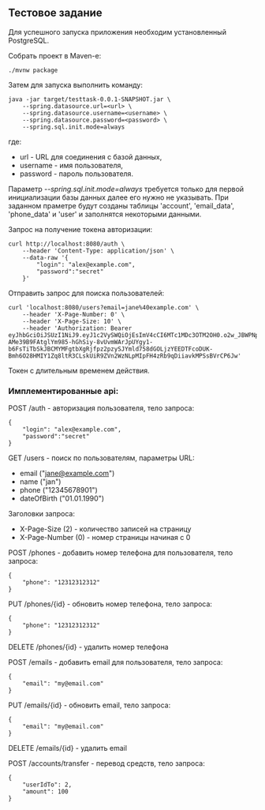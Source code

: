 ## Тестовое задание
Для успешного запуска приложения необходим установленный PostgreSQL.

Собрать проект в Maven-е:
```
./mvnw package
```

Затем для запуска выполнить команду:
```
java -jar target/testtask-0.0.1-SNAPSHOT.jar \
    --spring.datasource.url=<url> \
    --spring.datasource.username=<username> \
    --spring.datasource.password=<password> \
    --spring.sql.init.mode=always 
```
где:
- url - URL для соединения с базой данных,
- username - имя пользователя,
- password - пароль пользователя.

Параметр _--spring.sql.init.mode=always_ требуется только для первой инициализации базы данных далее его нужно не указывать.
При заданном праметре будут созданы таблицы 'account', 'email_data', 'phone_data' и 'user' и заполнятся некоторыми данными.

Запрос на получение токена авторизации:
```
curl http://localhost:8080/auth \
    --header 'Content-Type: application/json' \
    --data-raw '{
        "login": "alex@example.com",
        "password":"secret"
    }'
```

Отправить запрос для поиска пользователей:
```
curl 'localhost:8080/users?email=jane%40example.com' \
    --header 'X-Page-Number: 0' \
    --header 'X-Page-Size: 10' \
    --header 'Authorization: Bearer eyJhbGciOiJSUzI1NiJ9.eyJ1c2VySWQiOjEsImV4cCI6MTc1MDc3OTM2OH0.o2w_JBWPNpa3yaTDUxn3dFEi872_V4ulPuloXhpDKrI21S8qfSCZbvl0Yq_nHXhT7q3EfxrC4pBOcrlxv3SwlhvpDdZ6mhy3plLkC4GHg6ON4_djWGXy1a4sBj28QvxmF5LPqNVE1YN_i_EDucAGGNmh_TPexuPzxtNMSorcxWGIz7z3C-AMe39B9FAtglYm985-hGhSiy-8vUvmWArJpUYgy1-b6FsTiTbSkJBCMYMFgtbXgRjfpz2pzySJYmld758dGOLjzYEEDTFcoDUK-Bmh6O28HMIY1Zq8ltR3CLskUiR9ZVn2WzNLpMIpFH4zRb9qDiiavkMPSsBVrCP6Jw' 
```
Токен с длительным временем действия.
### Имплементированные api:

POST /auth - авторизация пользователя, тело запроса:
```
{
    "login": "alex@example.com",
    "password":"secret"
}
```

GET /users - поиск по пользователям, параметры URL:
- email ("jane@example.com")
- name ("jan")
- phone ("12345678901")
- dateOfBirth ("01.01.1990")

Заголовки запроса:
- X-Page-Size (2) - количество записей на страницу
- X-Page-Number (0) - номер страницы начиная с 0

POST /phones - добавить номер телефона для пользователя, тело запроса:
```
{
    "phone": "12312312312"
}
```

PUT /phones/{id} - обновить номер телефона, тело запроса:
```
{
    "phone": "12312312312"
}
```

DELETE /phones/{id} - удалить номер телефона


POST /emails - добавить email для пользователя, тело запроса:
```
{
    "email": "my@email.com"
}
```

PUT /emails/{id} - обновить email, тело запроса:
```
{
    "email": "my@email.com"
}
```

DELETE /emails/{id} - удалить email

POST /accounts/transfer - перевод средств, тело запроса:
```
{
    "userIdTo": 2,
    "amount": 100
}
```

